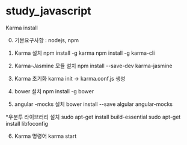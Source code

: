 # study_javascript
Karma install

0. 기본요구사항 : nodejs, npm

1. Karma 설치 
npm install -g karma
npm install -g karma-cli

2. Karma-Jasmine 모듈 설치
npm install --save-dev karma-jasmine

3. Karma 초기화
karma init -> karma.conf.js 생성

4. bower 설치 
npm install -g bower

5. angular -mocks 설치
bower install --save algular angular-mocks

*우분투 라이브러리 설치
sudo apt-get install build-essential
sudo apt-get install libfoconfig

6. Karma 명령어 
karma start


